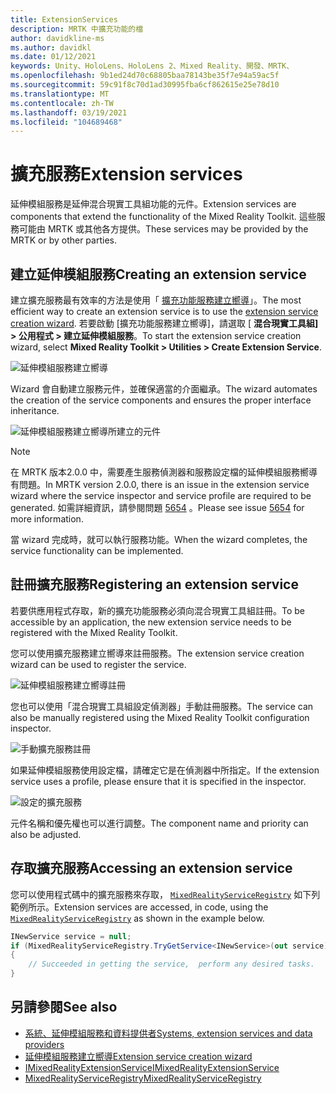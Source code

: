 ```yaml
---
title: ExtensionServices
description: MRTK 中擴充功能的檔
author: davidkline-ms
ms.author: davidkl
ms.date: 01/12/2021
keywords: Unity、HoloLens、HoloLens 2、Mixed Reality、開發、MRTK、
ms.openlocfilehash: 9b1ed24d70c68805baa78143be35f7e94a59ac5f
ms.sourcegitcommit: 59c91f8c70d1ad30995fba6cf862615e25e78d10
ms.translationtype: MT
ms.contentlocale: zh-TW
ms.lasthandoff: 03/19/2021
ms.locfileid: "104689468"
---
```

# <a name="extension-services"></a><span data-ttu-id="8b990-104">擴充服務</span><span class="sxs-lookup"><span data-stu-id="8b990-104">Extension services</span></span>

<span data-ttu-id="8b990-105">延伸模組服務是延伸混合現實工具組功能的元件。</span><span class="sxs-lookup"><span data-stu-id="8b990-105">Extension services are components that extend the functionality of the Mixed Reality Toolkit.</span></span> <span data-ttu-id="8b990-106">這些服務可能由 MRTK 或其他各方提供。</span><span class="sxs-lookup"><span data-stu-id="8b990-106">These services may be provided by the MRTK or by other parties.</span></span>

## <a name="creating-an-extension-service"></a><span data-ttu-id="8b990-107">建立延伸模組服務</span><span class="sxs-lookup"><span data-stu-id="8b990-107">Creating an extension service</span></span>

<span data-ttu-id="8b990-108">建立擴充服務最有效率的方法是使用「 [擴充功能服務建立嚮導](../tools/ExtensionServiceCreationWizard.md)」。</span><span class="sxs-lookup"><span data-stu-id="8b990-108">The most efficient way to create an extension service is to use the [extension service creation wizard](../tools/ExtensionServiceCreationWizard.md).</span></span>
<span data-ttu-id="8b990-109">若要啟動 [擴充功能服務建立嚮導]，請選取 [ **混合現實工具組] > 公用程式 > 建立延伸模組服務**。</span><span class="sxs-lookup"><span data-stu-id="8b990-109">To start the extension service creation wizard, select **Mixed Reality Toolkit > Utilities > Create Extension Service**.</span></span>

![延伸模組服務建立嚮導](../images/extension-wizard/ExtensionServiceCreationWizard.png)

<span data-ttu-id="8b990-111">Wizard 會自動建立服務元件，並確保適當的介面繼承。</span><span class="sxs-lookup"><span data-stu-id="8b990-111">The wizard automates the creation of the service components and ensures the proper interface inheritance.</span></span>

![延伸模組服務建立嚮導所建立的元件](../images/extension-wizard/ExtensionServiceComponents.png)

> [!Note]
> <span data-ttu-id="8b990-113">在 MRTK 版本2.0.0 中，需要產生服務偵測器和服務設定檔的延伸模組服務嚮導有問題。</span><span class="sxs-lookup"><span data-stu-id="8b990-113">In MRTK version 2.0.0, there is an issue in the extension service wizard where the service inspector and service profile are required to be generated.</span></span> <span data-ttu-id="8b990-114">如需詳細資訊，請參閱問題 [5654](https://github.com/microsoft/MixedRealityToolkit-Unity/issues/5654) 。</span><span class="sxs-lookup"><span data-stu-id="8b990-114">Please see issue [5654](https://github.com/microsoft/MixedRealityToolkit-Unity/issues/5654) for more information.</span></span>

<span data-ttu-id="8b990-115">當 wizard 完成時，就可以執行服務功能。</span><span class="sxs-lookup"><span data-stu-id="8b990-115">When the wizard completes, the service functionality can be implemented.</span></span>

## <a name="registering-an-extension-service"></a><span data-ttu-id="8b990-116">註冊擴充服務</span><span class="sxs-lookup"><span data-stu-id="8b990-116">Registering an extension service</span></span>

<span data-ttu-id="8b990-117">若要供應用程式存取，新的擴充功能服務必須向混合現實工具組註冊。</span><span class="sxs-lookup"><span data-stu-id="8b990-117">To be accessible by an application, the new extension service needs to be registered with the Mixed Reality Toolkit.</span></span>

<span data-ttu-id="8b990-118">您可以使用擴充服務建立嚮導來註冊服務。</span><span class="sxs-lookup"><span data-stu-id="8b990-118">The extension service creation wizard can be used to register the service.</span></span>

![延伸模組服務建立嚮導註冊](../images/extension-wizard/ExtensionServiceWizardRegister.png)

<span data-ttu-id="8b990-120">您也可以使用「混合現實工具組設定偵測器」手動註冊服務。</span><span class="sxs-lookup"><span data-stu-id="8b990-120">The service can also be manually registered using the Mixed Reality Toolkit configuration inspector.</span></span>

![手動擴充服務註冊](../images/profiles/RegisterExtensionService.png)

<span data-ttu-id="8b990-122">如果延伸模組服務使用設定檔，請確定它是在偵測器中所指定。</span><span class="sxs-lookup"><span data-stu-id="8b990-122">If the extension service uses a profile, please ensure that it is specified in the inspector.</span></span>

![設定的擴充服務](../images/profiles/ConfiguredExtensionService.png)

<span data-ttu-id="8b990-124">元件名稱和優先權也可以進行調整。</span><span class="sxs-lookup"><span data-stu-id="8b990-124">The component name and priority can also be adjusted.</span></span>

## <a name="accessing-an-extension-service"></a><span data-ttu-id="8b990-125">存取擴充服務</span><span class="sxs-lookup"><span data-stu-id="8b990-125">Accessing an extension service</span></span>

<span data-ttu-id="8b990-126">您可以使用程式碼中的擴充服務來存取， [`MixedRealityServiceRegistry`](xref:Microsoft.MixedReality.Toolkit.MixedRealityServiceRegistry) 如下列範例所示。</span><span class="sxs-lookup"><span data-stu-id="8b990-126">Extension services are accessed, in code, using the [`MixedRealityServiceRegistry`](xref:Microsoft.MixedReality.Toolkit.MixedRealityServiceRegistry) as shown in the example below.</span></span>

```c#
INewService service = null;
if (MixedRealityServiceRegistry.TryGetService<INewService>(out service))
{
    // Succeeded in getting the service,  perform any desired tasks.
}
```

## <a name="see-also"></a><span data-ttu-id="8b990-127">另請參閱</span><span class="sxs-lookup"><span data-stu-id="8b990-127">See also</span></span>

- [<span data-ttu-id="8b990-128">系統、延伸模組服務和資料提供者</span><span class="sxs-lookup"><span data-stu-id="8b990-128">Systems, extension services and data providers</span></span>](../../architecture/SystemsExtensionsProviders.md)
- [<span data-ttu-id="8b990-129">延伸模組服務建立嚮導</span><span class="sxs-lookup"><span data-stu-id="8b990-129">Extension service creation wizard</span></span>](../tools/ExtensionServiceCreationWizard.md)
- [<span data-ttu-id="8b990-130">IMixedRealityExtensionService</span><span class="sxs-lookup"><span data-stu-id="8b990-130">IMixedRealityExtensionService</span></span>](xref:Microsoft.MixedReality.Toolkit.IMixedRealityExtensionService)
- [<span data-ttu-id="8b990-131">MixedRealityServiceRegistry</span><span class="sxs-lookup"><span data-stu-id="8b990-131">MixedRealityServiceRegistry</span></span>](xref:Microsoft.MixedReality.Toolkit.MixedRealityServiceRegistry)
